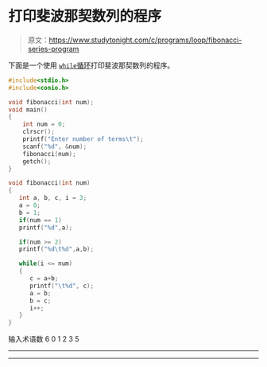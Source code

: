 # 打印斐波那契数列的程序

> 原文：<https://www.studytonight.com/c/programs/loop/fibonacci-series-program>

下面是一个使用 [`while`循环](/c/loops-in-c.php)打印斐波那契数列的程序。

```cpp
#include<stdio.h>
#include<conio.h>

void fibonacci(int num);
void main()
{
    int num = 0;
    clrscr();
    printf("Enter number of terms\t");
    scanf("%d", &num);
    fibonacci(num);
    getch();
}

void fibonacci(int num)
{
   int a, b, c, i = 3;
   a = 0;
   b = 1;
   if(num == 1)
   printf("%d",a);

   if(num >= 2)
   printf("%d\t%d",a,b);

   while(i <= num)
   {
      c = a+b;
      printf("\t%d", c);
      a = b;
      b = c;
      i++;
   }
}
```

输入术语数 6 0 1 2 3 5

* * *

* * *